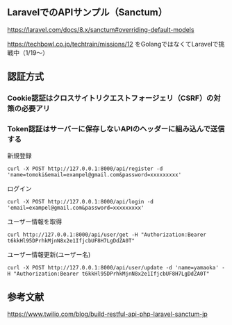 ## LaravelでのAPIサンプル（Sanctum）

https://laravel.com/docs/8.x/sanctum#overriding-default-models

https://techbowl.co.jp/techtrain/missions/12
をGolangではなくてLaravelで挑戦中（1/19〜）

## 認証方式

### Cookie認証はクロスサイトリクエストフォージェリ（CSRF）の対策の必要アリ
### Token認証はサーバーに保存しないAPIのヘッダーに組み込んで送信する

新規登録

```
curl -X POST http://127.0.0.1:8000/api/register -d 'name=tomoki&email=exampel@gmail.com&password=xxxxxxxxx'
```

ログイン

```
curl -X POST http://127.0.0.1:8000/api/login -d 'email=exampel@gmail.com&password=xxxxxxxxx'
```

ユーザー情報を取得

```
curl http://127.0.0.1:8000/api/user/get -H "Authorization:Bearer t6kkHl95DPrhkMjnN8x2e1IfjcbUF8H7LgDdZA0T"
```

ユーザー情報更新(ユーザー名)

```
curl -X POST http://127.0.0.1:8000/api/user/update -d 'name=yamaoka' -H "Authorization:Bearer t6kkHl95DPrhkMjnN8x2e1IfjcbUF8H7LgDdZA0T"
```

## 参考文献

https://www.twilio.com/blog/build-restful-api-php-laravel-sanctum-jp
